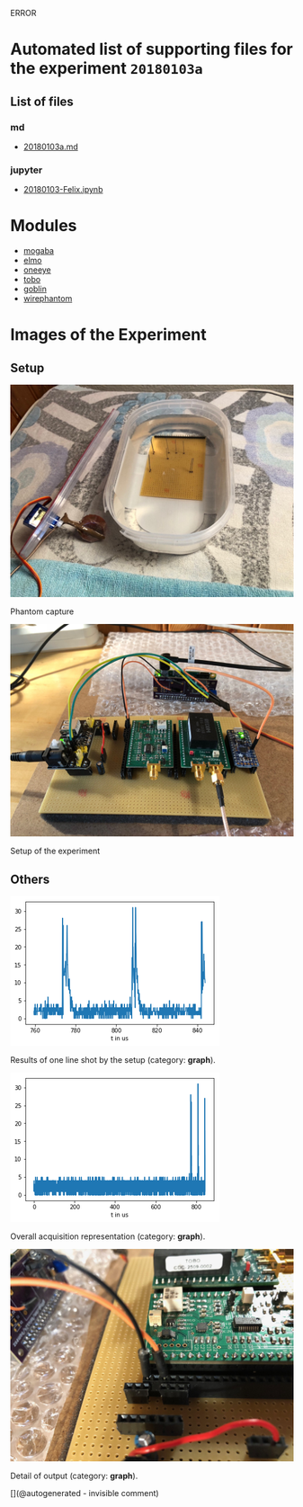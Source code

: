 ERROR

# Automated list of supporting files for the __experiment `20180103a`__

## List of files

### md

* [20180103a.md](/us-draindump/exp/20180103a.md)


### jupyter

* [20180103-Felix.ipynb](/include/community/Felix/20180103a/20180103-Felix.ipynb)





# Modules

* [mogaba](/retired/mogaba/)
* [elmo](/elmo/)
* [oneeye](/retired/oneeye/)
* [tobo](/retired/tobo/)
* [goblin](/goblin/)
* [wirephantom](/wirephantom/)




# Images of the Experiment

## Setup

![](/include/community/Felix/20180103a/bac1.jpeg)

Phantom capture

![](/include/community/Felix/20180103a/setup1.jpeg)

Setup of the experiment

## Others

![](/include/community/Felix/20180103a/20180103results.png)

Results of one line shot by the setup (category: __graph__).

![](/include/community/Felix/20180103a/detail.png)

Overall acquisition representation (category: __graph__).

![](/include/community/Felix/20180103a/setup2.jpeg)

Detail of output (category: __graph__).










[](@autogenerated - invisible comment)